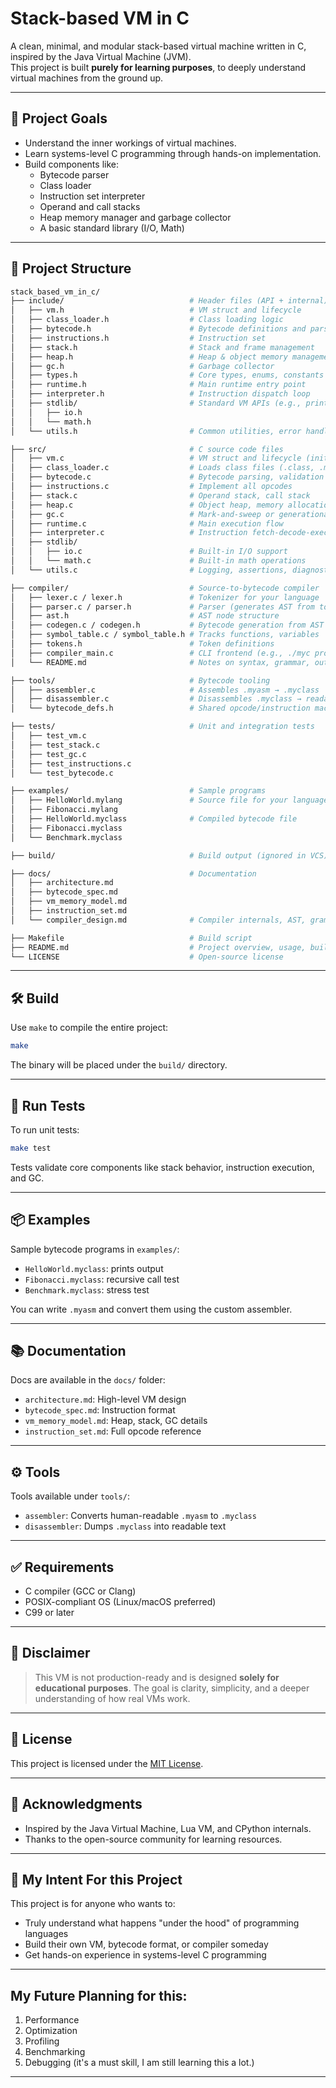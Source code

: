 
# Stack-based VM in C
A clean, minimal, and modular stack-based virtual machine written in C, inspired by the Java Virtual Machine (JVM).  
This project is built **purely for learning purposes**, to deeply understand virtual machines from the ground up.

---

## 🚀 Project Goals

- Understand the inner workings of virtual machines.
- Learn systems-level C programming through hands-on implementation.
- Build components like:
  - Bytecode parser
  - Class loader
  - Instruction set interpreter
  - Operand and call stacks
  - Heap memory manager and garbage collector
  - A basic standard library (I/O, Math)

---

## 📁 Project Structure

```bash
stack_based_vm_in_c/
├── include/                            # Header files (API + internal)
│   ├── vm.h                            # VM struct and lifecycle
│   ├── class_loader.h                  # Class loading logic
│   ├── bytecode.h                      # Bytecode definitions and parser
│   ├── instructions.h                  # Instruction set
│   ├── stack.h                         # Stack and frame management
│   ├── heap.h                          # Heap & object memory management
│   ├── gc.h                            # Garbage collector
│   ├── types.h                         # Core types, enums, constants
│   ├── runtime.h                       # Main runtime entry point
│   ├── interpreter.h                   # Instruction dispatch loop
│   ├── stdlib/                         # Standard VM APIs (e.g., println, math)
│   │   ├── io.h
│   │   └── math.h
│   └── utils.h                         # Common utilities, error handling

├── src/                                # C source code files
│   ├── vm.c                            # VM struct and lifecycle (init, run, destroy)
│   ├── class_loader.c                  # Loads class files (.class, .myclass, etc.)
│   ├── bytecode.c                      # Bytecode parsing, validation
│   ├── instructions.c                  # Implement all opcodes
│   ├── stack.c                         # Operand stack, call stack
│   ├── heap.c                          # Object heap, memory allocation
│   ├── gc.c                            # Mark-and-sweep or generational GC
│   ├── runtime.c                       # Main execution flow
│   ├── interpreter.c                   # Instruction fetch-decode-execute
│   ├── stdlib/
│   │   ├── io.c                        # Built-in I/O support
│   │   └── math.c                      # Built-in math operations
│   └── utils.c                         # Logging, assertions, diagnostics

├── compiler/                           # Source-to-bytecode compiler
│   ├── lexer.c / lexer.h               # Tokenizer for your language
│   ├── parser.c / parser.h             # Parser (generates AST from tokens)
│   ├── ast.h                           # AST node structure
│   ├── codegen.c / codegen.h           # Bytecode generation from AST
│   ├── symbol_table.c / symbol_table.h # Tracks functions, variables
│   ├── tokens.h                        # Token definitions
│   ├── compiler_main.c                 # CLI frontend (e.g., ./myc program.mylang)
│   └── README.md                       # Notes on syntax, grammar, output format

├── tools/                              # Bytecode tooling
│   ├── assembler.c                     # Assembles .myasm → .myclass
│   ├── disassembler.c                  # Disassembles .myclass → readable
│   └── bytecode_defs.h                 # Shared opcode/instruction macros

├── tests/                              # Unit and integration tests
│   ├── test_vm.c
│   ├── test_stack.c
│   ├── test_gc.c
│   ├── test_instructions.c
│   └── test_bytecode.c

├── examples/                           # Sample programs
│   ├── HelloWorld.mylang               # Source file for your language
│   ├── Fibonacci.mylang
│   ├── HelloWorld.myclass              # Compiled bytecode file
│   ├── Fibonacci.myclass
│   └── Benchmark.myclass

├── build/                              # Build output (ignored in VCS)

├── docs/                               # Documentation
│   ├── architecture.md
│   ├── bytecode_spec.md
│   ├── vm_memory_model.md
│   ├── instruction_set.md
│   └── compiler_design.md              # Compiler internals, AST, grammar, etc.

├── Makefile                            # Build script
├── README.md                           # Project overview, usage, build
└── LICENSE                             # Open-source license
````

---

## 🛠️ Build

Use `make` to compile the entire project:

```bash
make
```

The binary will be placed under the `build/` directory.

---

## 🧪 Run Tests

To run unit tests:

```bash
make test
```

Tests validate core components like stack behavior, instruction execution, and GC.

---

## 📦 Examples

Sample bytecode programs in `examples/`:

* `HelloWorld.myclass`: prints output
* `Fibonacci.myclass`: recursive call test
* `Benchmark.myclass`: stress test

You can write `.myasm` and convert them using the custom assembler.

---

## 📚 Documentation

Docs are available in the `docs/` folder:

* `architecture.md`: High-level VM design
* `bytecode_spec.md`: Instruction format
* `vm_memory_model.md`: Heap, stack, GC details
* `instruction_set.md`: Full opcode reference

---

## ⚙️ Tools

Tools available under `tools/`:

* `assembler`: Converts human-readable `.myasm` to `.myclass`
* `disassembler`: Dumps `.myclass` into readable text

---

## ✅ Requirements

* C compiler (GCC or Clang)
* POSIX-compliant OS (Linux/macOS preferred)
* C99 or later

---

## 📌 Disclaimer

> This VM is not production-ready and is designed **solely for educational purposes**.
> The goal is clarity, simplicity, and a deeper understanding of how real VMs work.

---

## 📄 License

This project is licensed under the [MIT License](./LICENSE).

---

## 🙏 Acknowledgments

* Inspired by the Java Virtual Machine, Lua VM, and CPython internals.
* Thanks to the open-source community for learning resources.

---

## 🧠 My Intent For this Project

This project is for anyone who wants to:

* Truly understand what happens "under the hood" of programming languages
* Build their own VM, bytecode format, or compiler someday
* Get hands-on experience in systems-level C programming

---

## My Future Planning for this:
 1. Performance
 2. Optimization
 3. Profiling
 4. Benchmarking
 5. Debugging (it's a must skill, I am still learning this a lot.)

 ---